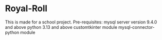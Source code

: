 # Royal-Roll

This is made for a school project.
Pre-requisites:
mysql server version 9.4.0 and above
python 3.13 and above
customtkinter module
mysql-connector-python module
